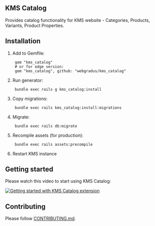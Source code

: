 ## KMS Catalog

Provides catalog functionality for KMS website - Categories, Products, Variants, Product Properties.

## Installation

1. Add to Gemfile:

        gem "kms_catalog"
        # or for edge version:
        gem "kms_catalog", github: "webgradus/kms_catalog"

2. Run generator:

        bundle exec rails g kms_catalog:install

3. Copy migrations:

        bundle exec rails kms_catalog:install:migrations

4. Migrate:

        bundle exec rails db:migrate

5. Recompile assets (for production):

        bundle exec rails assets:precompile

6. Restart KMS instance

## Getting started
Please watch this video to start using KMS Catalog:

[![Getting started with KMS Catalog extension](http://img.youtube.com/vi/fT5sEgn6r5s/0.jpg)](https://youtu.be/fT5sEgn6r5s "Getting started with KMS Catalog extension")

## Contributing

Please follow [CONTRIBUTING.md](CONTRIBUTING.md).
